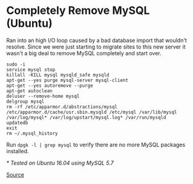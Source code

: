 # Completely Remove MySQL (Ubuntu)

Ran into an high I/O loop caused by a bad database import that wouldn't resolve. Since we were just starting to migrate sites to this new server it wasn't a big deal to remove MySQL completely and start over.

```
sudo -i
service mysql stop
killall -KILL mysql mysqld_safe mysqld
apt-get --yes purge mysql-server mysql-client
apt-get --yes autoremove --purge
apt-get autoclean
deluser --remove-home mysql
delgroup mysql
rm -rf /etc/apparmor.d/abstractions/mysql /etc/apparmor.d/cache/usr.sbin.mysqld /etc/mysql /var/lib/mysql /var/log/mysql* /var/log/upstart/mysql.log* /var/run/mysqld
updatedb
exit
rm ~/.mysql_history
```

Run `dpgk -l | grep mysql` to verify there are no more MySQL packages installed.

_* Tested on Ubuntu 16.04 using MySQL 5.7_

[Source](https://askubuntu.com/a/640900)
